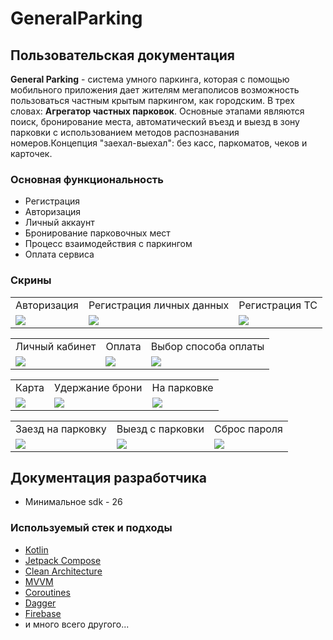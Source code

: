 # GeneralParking

## Пользовательская документация

**General Parking** - система умного паркинга, которая с помощью мобильного приложения дает жителям мегаполисов возможность
пользоваться частным крытым паркингом, как городским. В трех словах: **Агрегатор частных парковок**. Основные этапами являются поиск,
бронирование места, автоматический въезд и выезд в зону парковки с использованием методов распознавания номеров.Концепция "заехал-выехал": без касс, паркоматов, чеков и карточек.

### Основная функциональность 
- Регистрация 
- Авторизация
- Личный аккаунт
- Бронирование парковочных мест
- Процесс взаимодействия с паркингом
- Оплата сервиса

### Скрины
<table>
<tr>
<td align="center">Авторизация</td>
<td align="center">Регистрация личных данных</td>
<td align="center">Регистрация ТС</td>
</tr>
<tr>
  <td><img src="https://user-images.githubusercontent.com/54765046/173416907-9fe3ac57-8a6c-478e-aeb1-0228055657cc.jpeg"></td>
  <td><img src="https://user-images.githubusercontent.com/54765046/173416926-7aec019c-6cee-40ec-931b-2fc55b9a4a01.jpeg"></td>
  <td><img src="https://user-images.githubusercontent.com/54765046/173416921-4c4306ec-0582-427b-8815-88bb116e4426.jpeg"></td>
</tr>
</table>

<table>
<tr>
<td align="center">Личный кабинет</td>
<td align="center">Оплата</td>
<td align="center">Выбор способа оплаты</td>
</tr>
<tr>
  <td><img src="https://user-images.githubusercontent.com/54765046/173416928-732e5162-22f4-478c-a735-32a60d691e76.jpeg"></td>
  <td><img src="https://user-images.githubusercontent.com/54765046/173416930-47a50167-adef-4764-9417-97a26c5b8e02.jpeg"></td>
  <td><img src="https://user-images.githubusercontent.com/54765046/173417975-2ebb8d05-84e5-4ae8-ac69-fd1e843a2608.jpeg"></td>
</tr>
</table>

<table>
<tr>
<td align="center">Карта</td>
<td align="center">Удержание брони</td>
<td align="center">На парковке</td>
</tr>
<tr>
  <td><img src="https://user-images.githubusercontent.com/54765046/173416918-f04aeef5-3aff-4474-8291-601d6c9c15e9.jpeg"></td>
  <td><img src="https://user-images.githubusercontent.com/54765046/173420788-121b819e-7301-435e-a5ae-9d3a6f6f2b4b.jpeg"></td>
  <td><img src="https://user-images.githubusercontent.com/54765046/173420781-70c87539-9063-416c-b4aa-72bcaff40e63.jpeg"></td>
</tr>
</table>

<table>
<tr>
<td align="center">Заезд на парковку</td>
<td align="center">Выезд с парковки</td>
<td align="center">Сброс пароля</td>
</tr>
<tr>
  <td><img src="https://user-images.githubusercontent.com/54765046/173421256-d601762e-b42b-4345-b0ed-3345bb5c9faf.jpeg"></td>
  <td><img src="https://user-images.githubusercontent.com/54765046/173421268-b1e2d242-f72b-4754-a61f-f00531497477.jpeg"></td>
  <td><img src="https://user-images.githubusercontent.com/54765046/173421277-4bf25740-c1ad-4d88-a38b-873213ef908d.jpeg"></td>
</tr>
</table>


## Документация разработчика

- Минимальное sdk - 26

### Используемый стек и подходы

- [Kotlin](https://kotlinlang.org/)
- [Jetpack Compose](https://developer.android.com/jetpack/compose)
- [Clean Architecture](https://blog.cleancoder.com/uncle-bob/2012/08/13/the-clean-architecture.html)
- [MVVM](https://ru.wikipedia.org/wiki/Model-View-ViewModel)
- [Coroutines](https://kotlinlang.org/docs/coroutines-overview.html)
- [Dagger](https://dagger.dev/)
- [Firebase](https://firebase.google.com/)
- и много всего другого... 
